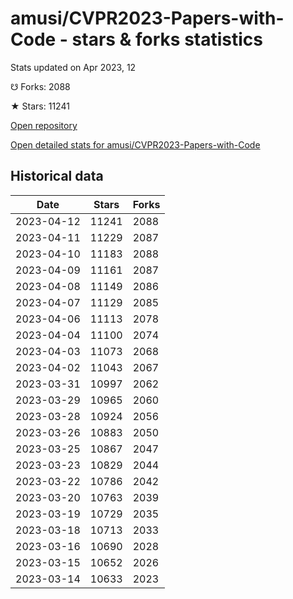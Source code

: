 # amusi/CVPR2023-Papers-with-Code - stars & forks statistics

Stats updated on Apr 2023, 12

☋ Forks: 2088

★ Stars: 11241

[Open repository](https://github.com/amusi/CVPR2023-Papers-with-Code)

[Open detailed stats for amusi/CVPR2023-Papers-with-Code](https://reviewgithub.com/rep/amusi/CVPR2023-Papers-with-Code)

## Historical data
| Date | Stars | Forks |
|------|-------|-------|
| 2023-04-12 | 11241 | 2088 | 
| 2023-04-11 | 11229 | 2087 | 
| 2023-04-10 | 11183 | 2088 | 
| 2023-04-09 | 11161 | 2087 | 
| 2023-04-08 | 11149 | 2086 | 
| 2023-04-07 | 11129 | 2085 | 
| 2023-04-06 | 11113 | 2078 | 
| 2023-04-04 | 11100 | 2074 | 
| 2023-04-03 | 11073 | 2068 | 
| 2023-04-02 | 11043 | 2067 | 
| 2023-03-31 | 10997 | 2062 | 
| 2023-03-29 | 10965 | 2060 | 
| 2023-03-28 | 10924 | 2056 | 
| 2023-03-26 | 10883 | 2050 | 
| 2023-03-25 | 10867 | 2047 | 
| 2023-03-23 | 10829 | 2044 | 
| 2023-03-22 | 10786 | 2042 | 
| 2023-03-20 | 10763 | 2039 | 
| 2023-03-19 | 10729 | 2035 | 
| 2023-03-18 | 10713 | 2033 | 
| 2023-03-16 | 10690 | 2028 | 
| 2023-03-15 | 10652 | 2026 | 
| 2023-03-14 | 10633 | 2023 | 

